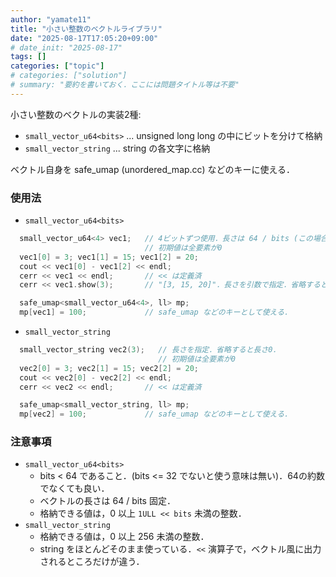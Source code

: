 ```yaml
---
author: "yamate11"
title: "小さい整数のベクトルライブラリ"
date: "2025-08-17T17:05:20+09:00"
# date_init: "2025-08-17"
tags: []
categories: ["topic"]
# categories: ["solution"]
# summary: "要約を書いておく．ここには問題タイトル等は不要" 
---
```


小さい整数のベクトルの実装2種:

* `small_vector_u64<bits>` ... unsigned long long の中にビットを分けて格納
* `small_vector_string` ... string の各文字に格納

ベクトル自身を safe_umap (unordered_map.cc) などのキーに使える．

### 使用法

* `small_vector_u64<bits>`

```cpp
  small_vector_u64<4> vec1;   // 4ビットずつ使用．長さは 64 / bits (この場合は 64/4 = 16) に固定
                              // 初期値は全要素が0
  vec1[0] = 3; vec1[1] = 15; vec1[2] = 20;
  cout << vec1[0] - vec1[2] << endl;
  cerr << vec1 << endl;       // << は定義済
  cerr << vec1.show(3);       // "[3, 15, 20]"．長さを引数で指定．省略すると 64/bits

  safe_umap<small_vector_u64<4>, ll> mp;
  mp[vec1] = 100;             // safe_umap などのキーとして使える．
```

* `small_vector_string`

```cpp
  small_vector_string vec2(3);   // 長さを指定．省略すると長さ0．
                                 // 初期値は全要素が0
  vec2[0] = 3; vec2[1] = 15; vec2[2] = 20;
  cout << vec2[0] - vec2[2] << endl;
  cerr << vec2 << endl;       // << は定義済

  safe_umap<small_vector_string, ll> mp;
  mp[vec2] = 100;             // safe_umap などのキーとして使える．
```

### 注意事項

* `small_vector_u64<bits>`
  * bits < 64 であること．(bits <= 32 でないと使う意味は無い)．64の約数でなくても良い．
  * ベクトルの長さは 64 / bits 固定．
  * 格納できる値は，0 以上 `1ULL << bits` 未満の整数．
* `small_vector_string`
  * 格納できる値は，0 以上 256 未満の整数．
  * string をほとんどそのまま使っている．`<<` 演算子で，ベクトル風に出力されるところだけが違う．
